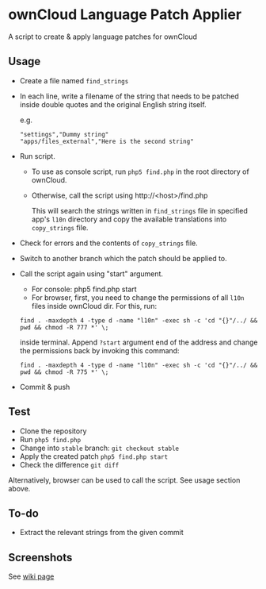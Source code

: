 ownCloud Language Patch Applier
===============================

A script to create &amp; apply language patches for ownCloud

Usage
------

 * Create a file named `find_strings`
 * In each line, write a filename of the string that needs to be patched inside double quotes and the original English string itself.

   e.g.

   ~~~
   "settings","Dummy string"
   "apps/files_external","Here is the second string"
   ~~~

 * Run script.

   * To use as console script, run `php5 find.php` in the root directory of ownCloud.
   * Otherwise, call the script using http://&lt;host&gt;/find.php

      This will search the strings written in `find_strings` file in specified app's `l10n` directory
      and copy the available translations into `copy_strings` file.

 * Check for errors and the contents of `copy_strings` file.
 * Switch to another branch which the patch should be applied to.
 * Call the script again using "start" argument.

   * For console: php5 find.php start
   * For browser, first, you need to change the permissions of all `l10n` files inside ownCloud dir. For this, run:

   ~~~
   find . -maxdepth 4 -type d -name "l10n" -exec sh -c 'cd "{}"/../ && pwd && chmod -R 777 *' \;
   ~~~

   inside terminal. Append `?start` argument end of the address and change the permissions back by invoking this command:

   ~~~
   find . -maxdepth 4 -type d -name "l10n" -exec sh -c 'cd "{}"/../ && pwd && chmod -R 775 *' \;
   ~~~

 * Commit & push


Test
----

 * Clone the repository
 * Run `php5 find.php`
 * Change into `stable` branch: `git checkout stable`
 * Apply the created patch `php5 find.php start`
 * Check the difference `git diff`

Alternatively, browser can be used to call the script. See usage section above.

To-do
-----

 * Extract the relevant strings from the given commit

Screenshots
-----------

See [wiki page](https://github.com/wakeup/oc_l10n_patch_applier/wiki/Screenshots)
